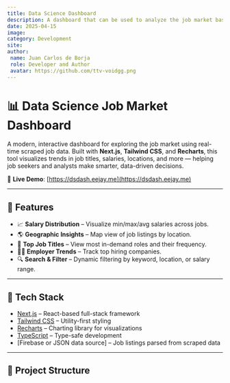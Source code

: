 ```yaml
---
title: Data Science Dashboard
description: A dashboard that can be used to analyze the job market based on data scraped from Glassdoor using the Glassdoor Data Scraper app.
date: 2025-04-15
image:  
category: Development
site: 
author:
 name: Juan Carlos de Borja
 role: Developer and Author
 avatar: https://github.com/ttv-voidgg.png  
---
```


# 📊 Data Science Job Market Dashboard

A modern, interactive dashboard for exploring the job market using real-time scraped job data. Built with **Next.js**, **Tailwind CSS**, and **Recharts**, this tool visualizes trends in job titles, salaries, locations, and more — helping job seekers and analysts make smarter, data-driven decisions.

🔗 **Live Demo**: [https://dsdash.eejay.me](https://dsdash.eejay.me)

---

## 🚀 Features

- 📈 **Salary Distribution** – Visualize min/max/avg salaries across jobs.
- 🌎 **Geographic Insights** – Map view of job listings by location.
- 📌 **Top Job Titles** – View most in-demand roles and their frequency.
- 🕵️‍♂️ **Employer Trends** – Track top hiring companies.
- 🔍 **Search & Filter** – Dynamic filtering by keyword, location, or salary range.

---

## 🧱 Tech Stack

- [Next.js](https://nextjs.org) – React-based full-stack framework
- [Tailwind CSS](https://tailwindcss.com) – Utility-first styling
- [Recharts](https://recharts.org/) – Charting library for visualizations
- [TypeScript](https://www.typescriptlang.org/) – Type-safe development
- [Firebase or JSON data source] – Job listings parsed from scraped data

---

## 📂 Project Structure

